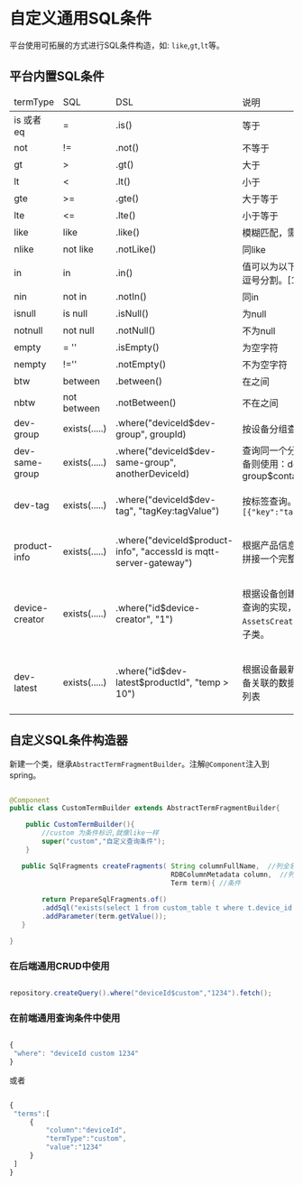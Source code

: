 # 自定义通用SQL条件

平台使用可拓展的方式进行SQL条件构造，如: `like`,`gt`,`lt`等。


## 平台内置SQL条件

<table class='table'>
        <thead>
            <tr>
              <td>termType</td>
              <td>SQL</td>
              <td>DSL</td>
              <td>说明</td>
            </tr>
        </thead>
        <tbody>
          <tr>
            <td>is 或者 eq</td>
            <td> = </td>
            <td>.is()</td>
            <td>等于</td>
          </tr>
          <tr>
            <td>not</td>
            <td> != </td>
            <td>.not()</td>
            <td>不等于</td>
          </tr>
          <tr>
            <td>gt</td>
            <td> > </td>
            <td>.gt()</td>
            <td>大于</td>
          </tr>
          <tr>
            <td>lt</td>
            <td> < </td>
            <td>.lt()</td>
            <td>小于</td>
          </tr>
          <tr>
            <td>gte</td>
            <td> >= </td>
            <td>.gte()</td>
            <td>大于等于</td>
          </tr>
          <tr>
            <td>lte</td>
            <td> <= </td>
            <td>.lte()</td>
            <td>小于等于</td>
          </tr>
          <tr>
            <td>like</td>
            <td> like </td>
            <td>.like()</td>
            <td>模糊匹配，需要自己将value拼接%</td>
          </tr>
          <tr>
            <td>nlike</td>
            <td> not like </td>
            <td>.notLike()</td>
            <td>同like</td>
          </tr>
          <tr>
            <td>in</td>
            <td> in </td>
            <td>.in()</td>
            <td>值可以为以下格式：1,2,3,4字符串以半角逗号分割。[1,2,3,4] 集合</td>
          </tr>
          <tr>
            <td>nin</td>
            <td> not in </td>
            <td>.notIn()</td>
            <td>同in</td>
          </tr>
          <tr>
            <td>isnull</td>
            <td> is null </td>
            <td>.isNull()</td>
            <td>为null</td>
          </tr>
          <tr>
            <td>notnull</td>
            <td> not null </td>
            <td>.notNull()</td>
            <td>不为null</td>
          </tr>
          <tr>
            <td>empty</td>
            <td> = '' </td>
            <td>.isEmpty()</td>
            <td>为空字符</td>
          </tr>
          <tr>
            <td>nempty</td>
            <td> !='' </td>
            <td>.notEmpty()</td>
            <td>不为空字符</td>
          </tr>
          <tr>
            <td>btw</td>
            <td> between </td>
            <td>.between()</td>
            <td>在之间</td>
          </tr>
          <tr>
            <td>nbtw</td>
            <td> not between </td>
            <td>.notBetween()</td>
            <td>不在之间</td>
          </tr>
          <tr>
            <td>dev-group</td>
            <td> exists(.....) </td>
            <td>.where("deviceId$dev-group", groupId)</td>
            <td>按设备分组查询(Pro)</td>
          </tr>
          <tr>
            <td>dev-same-group</td>
            <td> exists(.....) </td>
            <td>.where("deviceId$dev-same-group", anotherDeviceId)</td>
            <td>查询同一个分组的设备，如果要包含此设备则使用：deviceId$dev-same-group$contains (Pro)</td>
          </tr>
          <tr>
            <td>dev-tag</td>
            <td> exists(.....) </td>
            <td>.where("deviceId$dev-tag", "tagKey:tagValue")</td>
            <td>

按标签查询。支持格式：`key:value`，`[{"key":"tagKey","value":"tagValue"}]`

</td>
          </tr>
          <tr>
            <td>product-info</td>
            <td> exists(.....) </td>
            <td>.where("deviceId$product-info", "accessId is mqtt-server-gateway")</td>
            <td>

根据产品信息查询设备数据，值`value`中可拼接一个完整的条件`terms`

</td>
          </tr>
          <tr>
            <td>device-creator</td>
            <td> exists(.....) </td>
            <td>.where("id$device-creator", "1")</td>
            <td>

根据设备创建者id查询。类似根据创建者ID查询的实现，详情见抽象类`AssetsCreatorTermFragmentBuilder`以及子类。

</td>
          </tr>
          <tr>
            <td>dev-latest</td>
            <td> exists(.....) </td>
            <td>.where("id$dev-latest$productId", "temp > 10")</td>
            <td>

根据设备最新的数据来查询设备或者与设备关联的数据。如: 查询温度大于30的设备列表

</td>
          </tr>
        </tbody>
      </table>

## 自定义SQL条件构造器

新建一个类，继承`AbstractTermFragmentBuilder`。注解`@Component`注入到spring。

```java

@Component
public class CustomTermBuilder extends AbstractTermFragmentBuilder{

    public CustomTermBuilder(){
        //custom 为条件标识,就像like一样
        super("custom","自定义查询条件");
    }

   public SqlFragments createFragments( String columnFullName,  //列全名,查询条件对应的列名
                                        RDBColumnMetadata column,  //列元数据
                                        Term term){ //条件
        
        return PrepareSqlFragments.of()
        .addSql("exists(select 1 from custom_table t where t.device_id =",columnFullName," and t.value = ?)")
        .addParameter(term.getValue());
   }

}

```

### 在后端通用CRUD中使用

```java

repository.createQuery().where("deviceId$custom","1234").fetch();

```

### 在前端通用查询条件中使用

```js

{
 "where": "deviceId custom 1234"
}

```

或者

```js

{
 "terms":[
     {
         "column":"deviceId",
         "termType":"custom",
         "value":"1234"
     }
 ]
}
```

